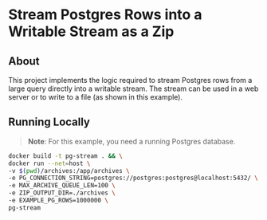 # Stream Postgres Rows into a Writable Stream as a Zip

## About

This project implements the logic required to stream Postgres rows from a large query directly into a writable stream.
The stream can be used in a web server or to write to a file (as shown in this example).

## Running Locally

> **Note**: For this example, you need a running Postgres database.

```bash
docker build -t pg-stream . && \
docker run --net=host \
-v $(pwd)/archives:/app/archives \
-e PG_CONNECTION_STRING=postgres://postgres:postgres@localhost:5432/ \
-e MAX_ARCHIVE_QUEUE_LEN=100 \
-e ZIP_OUTPUT_DIR=./archives \
-e EXAMPLE_PG_ROWS=1000000 \
pg-stream
```
